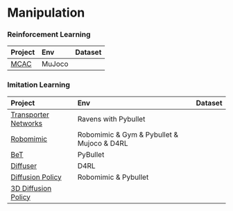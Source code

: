 # Manipulation

### Reinforcement Learning

| Project                                       | Env    | Dataset |
| :-------------------------------------------- | :----- | :------ |
| [MCAC](https://sites.google.com/view/mcac-rl) | MuJoco |         |





### Imitation Learning

| Project                                                      | Env                                        | Dataset |
| :----------------------------------------------------------- | :----------------------------------------- | :------ |
| [Transporter Networks](https://transporternets.github.io)    | Ravens with Pybullet                       |         |
| [Robomimic](https://robomimic.github.io/)                    | Robomimic & Gym & Pybullet & Mujoco & D4RL |         |
| [BeT](https://github.com/whaleRobot/Robot-Learning/blob/master/codes/manipulation/BeT.md) | PyBullet                                   |         |
| [Diffuser](https://diffusion-planning.github.io)             | D4RL                                       |         |
| [Diffusion Policy](https://github.com/Evan-wyl/Robot-Learning/blob/master/codes/manipulation/dp.md) | Robomimic & Pybullet                       |         |
| [3D Diffusion Policy](https://3d-diffusion-policy.github.io/) |                                            |         |

